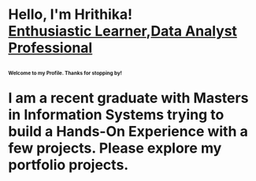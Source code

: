 <h1>Hello, I'm Hrithika! <br/><a href="https://github.com/Hrithika-Reddy-K">Enthusiastic Learner</a>,<a href="https://www.linkedin.com/in/hrithika-reddy-kondakalla">Data Analyst Professional</a>  
  
<font size="-12">Welcome to my Profile. Thanks for stopping by!</font>

I am a recent graduate with Masters in Information Systems trying to build a Hands-On Experience with a few projects. Please explore my portfolio projects.

<!--<h2>👨‍💻 Data Analytics Projects:</h2> --->





<!--- - 👋 Hi, I’m @Hrithika-Reddy-K 
 - 👀 I’m interested in ... 
- 🌱 I’m currently learning ...
- 💞️ I’m looking to collaborate on ...
- 📫 How to reach me ... --->

<!---
Hrithika-Reddy-K/Hrithika-Reddy-K is a ✨ special ✨ repository because its `README.md` (this file) appears on your GitHub profile.
You can click the Preview link to take a look at your changes.
--->

